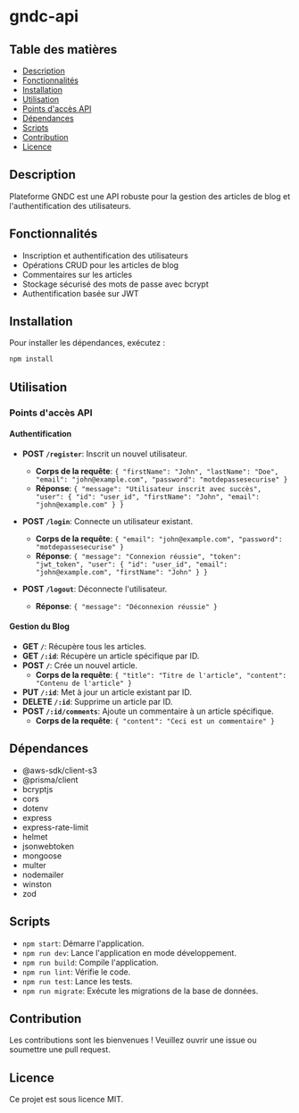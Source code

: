 # gndc-api

## Table des matières
- [Description](#description)
- [Fonctionnalités](#fonctionnalités)
- [Installation](#installation)
- [Utilisation](#utilisation)
- [Points d'accès API](#points-daccès-api)
- [Dépendances](#dépendances)
- [Scripts](#scripts)
- [Contribution](#contribution)
- [Licence](#licence)

## Description
Plateforme GNDC est une API robuste pour la gestion des articles de blog et l'authentification des utilisateurs.

## Fonctionnalités
- Inscription et authentification des utilisateurs
- Opérations CRUD pour les articles de blog
- Commentaires sur les articles
- Stockage sécurisé des mots de passe avec bcrypt
- Authentification basée sur JWT

## Installation
Pour installer les dépendances, exécutez :
```bash
npm install
```

## Utilisation
### Points d'accès API

#### Authentification
- **POST `/register`**: Inscrit un nouvel utilisateur.
  - **Corps de la requête**: `{ "firstName": "John", "lastName": "Doe", "email": "john@example.com", "password": "motdepassesecurise" }`
  - **Réponse**: `{ "message": "Utilisateur inscrit avec succès", "user": { "id": "user_id", "firstName": "John", "email": "john@example.com" } }`

- **POST `/login`**: Connecte un utilisateur existant.
  - **Corps de la requête**: `{ "email": "john@example.com", "password": "motdepassesecurise" }`
  - **Réponse**: `{ "message": "Connexion réussie", "token": "jwt_token", "user": { "id": "user_id", "email": "john@example.com", "firstName": "John" } }`

- **POST `/logout`**: Déconnecte l'utilisateur.
  - **Réponse**: `{ "message": "Déconnexion réussie" }`

#### Gestion du Blog
- **GET `/`**: Récupère tous les articles.
- **GET `/:id`**: Récupère un article spécifique par ID.
- **POST `/`**: Crée un nouvel article.
  - **Corps de la requête**: `{ "title": "Titre de l'article", "content": "Contenu de l'article" }`
- **PUT `/:id`**: Met à jour un article existant par ID.
- **DELETE `/:id`**: Supprime un article par ID.
- **POST `/:id/comments`**: Ajoute un commentaire à un article spécifique.
  - **Corps de la requête**: `{ "content": "Ceci est un commentaire" }`

## Dépendances
- @aws-sdk/client-s3
- @prisma/client
- bcryptjs
- cors
- dotenv
- express
- express-rate-limit
- helmet
- jsonwebtoken
- mongoose
- multer
- nodemailer
- winston
- zod

## Scripts
- `npm start`: Démarre l'application.
- `npm run dev`: Lance l'application en mode développement.
- `npm run build`: Compile l'application.
- `npm run lint`: Vérifie le code.
- `npm run test`: Lance les tests.
- `npm run migrate`: Exécute les migrations de la base de données.

## Contribution
Les contributions sont les bienvenues ! Veuillez ouvrir une issue ou soumettre une pull request.

## Licence
Ce projet est sous licence MIT.